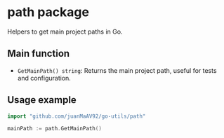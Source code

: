 
# path package

Helpers to get main project paths in Go.

## Main function
- `GetMainPath() string`: Returns the main project path, useful for tests and configuration.

## Usage example
```go
import "github.com/juanMaAV92/go-utils/path"

mainPath := path.GetMainPath()
```
